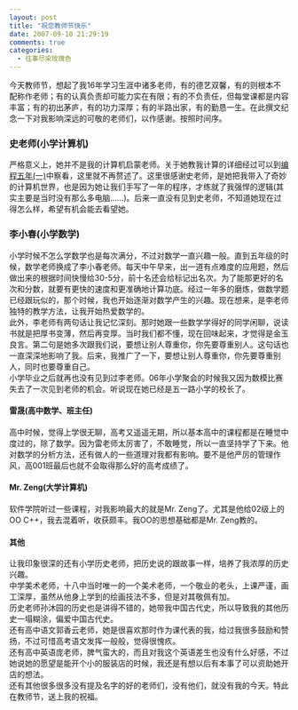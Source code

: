 ```yaml
---
layout: post
title: "祝您教师节快乐"
date: 2007-09-10 21:29:19
comments: true
categories:
  - 往事尽染玫瑰色
---
```

今天教师节，想起了我16年学习生涯中诸多老师，有的德艺双馨，有的则根本不配称作老师；有的认真负责却可能力实在有限；有的不负责任，但每堂课都是内容丰富；有的初出茅庐，有的功力深厚；有的半路出家，有的勤恳一生。在此撰文纪念一下对我影响深远的可敬的老师们，以作感谢。按照时间序。

### 史老师(小学计算机)

严格意义上，她并不是我的计算机启蒙老师。关于她教我计算的详细经过可以到[编程五年(一)][program-for-five-years-1]中察看，这里就不再赘述了。这里很感谢史老师，是她把我带入了奇妙的计算机世界，也是因为她让我们手写了一年的程序，才练就了我强悍的逻辑(其实主要是当时没有那么多电脑……)。后来一直没有见到史老师，不知道她现在过得怎么样，希望有机会能去看望她。

### 李小春(小学数学)

小学时候不怎么学数学也是每次满分，不过对数学一直兴趣一般。直到五年级的时候，数学老师换成了李小春老师。每天中午早来，出一道有点难度的应用题，然后做出来的根据时间快慢给30-5分，前十名还会给标记出名次。为了能那更好的名次和分数，就要有更快的速度和更准确地计算功底。经过一年多的磨炼，做数学题已经跟玩似的，那个时候，我也开始逐渐对数学产生的兴趣。现在想来，是李老师独特的教学方法，让我开始热爱数学的。  
此外，李老师有两句话让我记忆深刻。那时她跟一些数学学得好的同学闲聊，说读书就是把厚书变薄，然后再变厚。当时我们都不懂，现在回味起来，才觉得是金玉良言。第二句是她多次跟我们说，要想让别人尊重你，你先要尊重别人。这句话也一直深深地影响了我。后来，我推广了一下，要想让别人尊重你，你先要尊重别人，同时也要尊重自己。  
小学毕业之后就再也没有见到过李老师。06年小学聚会的时候我又因为数模比赛失去了一次见到老师的机会。听说现在她已经是五一路小学的校长了。

#### 雷晟(高中数学、班主任)

高中时候，觉得上学很无聊，高考又遥遥无期，所以基本高中的课程都是在睡觉中度过的，除了数学。因为雷老师太厉害了，不敢睡觉，所以一直坚持学了下来。他对数学的分析方法，还有做人的一些道理对我都有影响。要不是他严厉的管理作风，高001班最后也就不会取得那么好的高考成绩了。

#### Mr. Zeng(大学计算机)

软件学院听过一些课程，对我影响最大的就是Mr. Zeng了。尤其是他给02级上的OO C++，我去混着听，收获颇丰。我OO的思想基础都是Mr. Zeng教的。

#### 其他

让我印象很深的还有小学历史老师，把历史说的跟故事一样，培养了我浓厚的历史兴趣。  
中学美术老师，十八中当时唯一的一个美术老师，一个敬业的老头，上课严谨，画工深厚，虽然从他身上学到的绘画技法不多，但是对其敬佩有加。  
历史老师孙沐园的历史也是讲得不错的，她带我中国古代史，所以导致我的其他历史一塌糊涂，偏爱中国古代史。  
还有高中语文郭香云老师，她是很喜欢那时作为课代表的我，给过我很多鼓励和赞扬，不过可惜高考语文发挥一般般，觉得很愧疚。  
还有高中英语庞老师，脾气蛮大的，而且对我这个英语差生也没有什么好感，不过她说她的愿望是能开个小的服装店的时候，我还是有想以后有本事了可以资助她开店的想法。  
还有其他很多很多没有提及名字的好的老师们，没有他们，就没有我的今天。特此在教师节，送上我的祝福。

 [program-for-five-years-1]: /posts/program-for-five-years-1/ "编程五年 - 关于史老师的讲课经过"